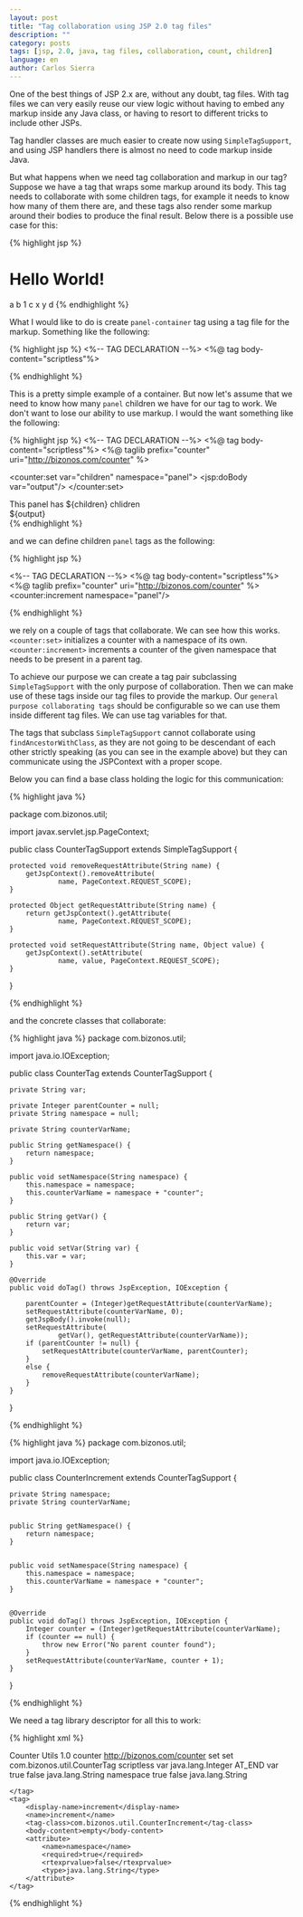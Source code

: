 ```yaml
---
layout: post
title: "Tag collaboration using JSP 2.0 tag files"
description: ""
category: posts
tags: [jsp, 2.0, java, tag files, collaboration, count, children]
language: en
author: Carlos Sierra
---
```


One of the best things of JSP 2.x are, without any doubt, tag files. With tag files we can very easily reuse our view logic without having to embed any markup inside any Java class, or having to resort to different tricks to include other JSPs.

Tag handler classes are much easier to create now using `SimpleTagSupport`, and using JSP handlers there is almost no need to code markup inside Java. 

But what happens when we need tag collaboration and markup in our tag? Suppose we have a tag that wraps some markup around its body. This tag needs to collaborate with some children tags, for example it needs to know how many of them there are, and these tags also render some markup around their bodies to produce the final result. Below there is a possible use case for this:

{% highlight jsp %}
<body>
    <h1>Hello World!</h1>
    <bizonos:panel-container>
        <bizonos:panel>a</bizonos:panel>
        <bizonos:panel>b</bizonos:panel>
        <bizonos:panel>
            <bizonos:panel-container>
                <bizonos:panel>1</bizonos:panel>
            </bizonos:panel-container>
        </bizonos:panel>
        <bizonos:panel>c</bizonos:panel>
        <bizonos:panel>
            <bizonos:panel-container>
                <bizonos:panel>x</bizonos:panel>
                <bizonos:panel>y</bizonos:panel>
            </bizonos:panel-container>
        </bizonos:panel>
        <bizonos:panel>d</bizonos:panel>
    </bizonos:panel-container>
</body>
{% endhighlight %} 

What I would like to do is create `panel-container` tag using a tag file for the markup. Something like the following:

{% highlight jsp %}
<%-- TAG DECLARATION --%>
<%@ tag body-content="scriptless"%>

<div class="panel-container">
    <jsp:doBody var="output"/>
</div>
{% endhighlight %} 

This is a pretty simple example of a container. But now let's assume that we need to know how many `panel` children we have for our tag to work. We don't want to lose our ability to use markup. I would the want something like the following:

{% highlight jsp %}
<%-- TAG DECLARATION --%>
<%@ tag body-content="scriptless"%>
<%@ taglib prefix="counter" uri="http://bizonos.com/counter" %>

<counter:set var="children" namespace="panel">
    <jsp:doBody var="output"/>
</counter:set>

<div class="panel-container">
    <div>This panel has <span>${children}</span> chlidren</div>
    ${output}
</div>
{% endhighlight %} 

and we can define children `panel` tags as the following:

{% highlight jsp %}

<%-- TAG DECLARATION --%>
<%@ tag body-content="scriptless"%>
<%@ taglib prefix="counter" uri="http://bizonos.com/counter" %>
<counter:increment namespace="panel"/>
<div class="panel">
    <jsp:doBody/>
</div>

{% endhighlight %} 

we rely on a couple of tags that collaborate. We can see how this works. `<counter:set>` initializes a counter with a namespace of its own. `<counter:increment>` increments a counter of the given namespace that needs to be present in a parent tag.

To achieve our purpose we can create a tag pair subclassing `SimpleTagSupport` with the only purpose of collaboration. Then we can make use of these tags inside our tag files to provide the markup. Our `general purpose collaborating tags` should be configurable so we can use them inside different tag files. We can use tag variables for that. 

The tags that subclass `SimpleTagSupport` cannot collaborate using `findAncestorWithClass`, as they are not going to be descendant of each other strictly speaking (as you can see in the example above) but they can communicate using the JSPContext with a proper scope. 

Below you can find a base class holding the logic for this communication:

{% highlight java %}

package com.bizonos.util;

import javax.servlet.jsp.PageContext;

public class CounterTagSupport extends SimpleTagSupport {

    protected void removeRequestAttribute(String name) {
        getJspContext().removeAttribute(
                name, PageContext.REQUEST_SCOPE);
    }

    protected Object getRequestAttribute(String name) {
        return getJspContext().getAttribute(
                name, PageContext.REQUEST_SCOPE);
    }

    protected void setRequestAttribute(String name, Object value) {
        getJspContext().setAttribute(
                name, value, PageContext.REQUEST_SCOPE);
    }

}

{% endhighlight %}

and the concrete classes that collaborate:


{% highlight java %}
package com.bizonos.util;

import java.io.IOException;

public class CounterTag extends CounterTagSupport {
    
    private String var;

    private Integer parentCounter = null;
    private String namespace = null;

    private String counterVarName;
    
    public String getNamespace() {
        return namespace;
    }

    public void setNamespace(String namespace) {
        this.namespace = namespace;
        this.counterVarName = namespace + "counter";
    }

    public String getVar() {
        return var;
    }

    public void setVar(String var) {
        this.var = var;
    }
    
    @Override
    public void doTag() throws JspException, IOException {
        
        parentCounter = (Integer)getRequestAttribute(counterVarName);
        setRequestAttribute(counterVarName, 0);
        getJspBody().invoke(null);
        setRequestAttribute(
                getVar(), getRequestAttribute(counterVarName));
        if (parentCounter != null) {
            setRequestAttribute(counterVarName, parentCounter);
        }
        else {
            removeRequestAttribute(counterVarName);
        }
    }
    
}

{% endhighlight %}

{% highlight java %}
package com.bizonos.util;

import java.io.IOException;

public class CounterIncrement extends CounterTagSupport {
    
    private String namespace;
    private String counterVarName;
    
    
    public String getNamespace() {
        return namespace;
    }


    public void setNamespace(String namespace) {
        this.namespace = namespace;
        this.counterVarName = namespace + "counter";
    }
    

    @Override
    public void doTag() throws JspException, IOException {
        Integer counter = (Integer)getRequestAttribute(counterVarName);
        if (counter == null) {
            throw new Error("No parent counter found");
        }
        setRequestAttribute(counterVarName, counter + 1);
    }
}

{% endhighlight %}

We need a tag library descriptor for all this to work:

{% highlight xml %}

<?xml version="1.0" encoding="UTF-8"?>
<taglib 
xmlns:xsi="http://www.w3.org/2001/XMLSchema-instance" 
xmlns="http://java.sun.com/xml/ns/javaee"
xsi:schemaLocation="http://java.sun.com/xml/ns/javaee http://java.sun.com/xml/ns/javaee/web-jsptaglibrary_2_1.xsd" version="2.1">
    <display-name>Counter Utils</display-name>
    <tlib-version>1.0</tlib-version>
    <short-name>counter</short-name>
    <uri>http://bizonos.com/counter</uri>
    <tag>
        <display-name>set</display-name>
        <name>set</name>
        <tag-class>com.bizonos.util.CounterTag</tag-class>
        <body-content>scriptless</body-content>
        <variable>
            <name-from-attribute>var</name-from-attribute>
            <variable-class>java.lang.Integer</variable-class>
            <scope>AT_END</scope>
        </variable>
        <attribute>
            <name>var</name>
            <required>true</required>
            <rtexprvalue>false</rtexprvalue>
            <type>java.lang.String</type>
        </attribute>
        <attribute>
            <name>namespace</name>
            <required>true</required>
            <rtexprvalue>false</rtexprvalue>
            <type>java.lang.String</type>
        </attribute>
        
    </tag>
    <tag>
        <display-name>increment</display-name>
        <name>increment</name>
        <tag-class>com.bizonos.util.CounterIncrement</tag-class>
        <body-content>empty</body-content>
        <attribute>
            <name>namespace</name>
            <required>true</required>
            <rtexprvalue>false</rtexprvalue>
            <type>java.lang.String</type>
        </attribute>
    </tag>
</taglib>

{% endhighlight %}

